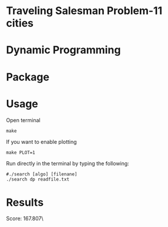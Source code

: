 # Traveling Salesman Problem-11 cities

# Dynamic Programming

# Package

<!-- gnuplot 5.4 -->

# Usage

Open terminal
```
make
```
If you want to enable plotting
```
make PLOT=1
```
Run directly in the terminal by typing the following:
```
#./search [algo] [filenane]
./search dp readfile.txt
```
<!-- Plot the result:

        make plot

For live plotting:

        make plot animation

Press 'q' to quit gnuplot -->

# Results

<!-- Best path: 1, 3, 2, 11, 9, 10, 5, 4, 6, 7, 8, 1\ -->
Score: 167.807\
